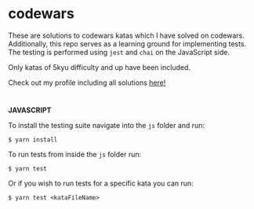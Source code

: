 # codewars
These are solutions to codewars katas which I have solved on codewars.
Additionally, this repo serves as a learning ground for implementing tests.
The testing is performed using `jest` and `chai` on the JavaScript side.

Only katas of 5kyu difficulty and up have been included.

Check out my profile including all solutions [here!](https://www.codewars.com/users/WMattWood)

#
**JAVASCRIPT**

To install the testing suite navigate into the `js` folder and run:

```$ yarn install```

To run tests from inside the `js` folder run:

```$ yarn test```

Or if you wish to run tests for a specific kata you can run:

```$ yarn test <kataFileName>```

